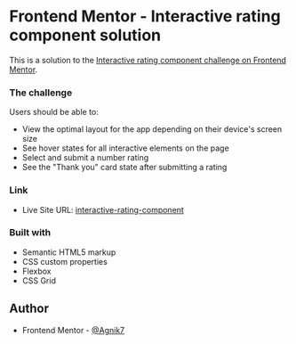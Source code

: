 # Frontend Mentor - Interactive rating component solution

This is a solution to the [Interactive rating component challenge on Frontend Mentor](https://www.frontendmentor.io/challenges/interactive-rating-component-koxpeBUmI). 


### The challenge

Users should be able to:

- View the optimal layout for the app depending on their device's screen size
- See hover states for all interactive elements on the page
- Select and submit a number rating
- See the "Thank you" card state after submitting a rating


### Link
- Live Site URL: [interactive-rating-component](https://agnik7.github.io/interactive-rating-component-frontendmentor/)

### Built with

- Semantic HTML5 markup
- CSS custom properties
- Flexbox
- CSS Grid


## Author
- Frontend Mentor - [@Agnik7](https://www.frontendmentor.io/profile/Agnik7)

